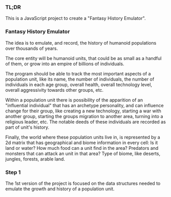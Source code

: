 ### TL;DR
This is a JavaScript project to create a "Fantasy History Emulator".

### Fantasy History Emulator
The idea is to emulate, and record, the history of humanoid populations over thousands of years.

The core entity will be humanoid units, that could be as small as a handful of them, or grow into an empire of billions of individuals.

The program should be able to track the most important aspects of a population unit, like its name, the number of individuals, the number of individuals in each age group, overall health, overall technology level, overall aggressivity towards other groups, etc.

Within a population unit there is possibility of the apparition of an "influential individual" that has an archetype personality, and can influence change for their group, like creating a new technology, starting a war with another group, starting the groups migration to another area, turning into a religious leader, etc. The notable deeds of these individuals are recorded as part of unit's history.

Finally, the world where these population units live in, is represented by a 2d matrix that has geographical and biome information in every cell: Is it land or water? How much food can a unit find in the area? Predators and monsters that can attack an unit in that area? Type of biome, like deserts, jungles, forests, arable land.

### Step 1
The 1st version of the project is focused on the data structures needed to emulate the growth and history of a population unit. 
